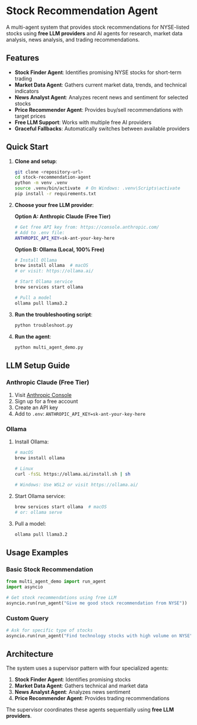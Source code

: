 # Stock Recommendation Agent

A multi-agent system that provides stock recommendations for NYSE-listed stocks using **free LLM providers** and AI agents for research, market data analysis, news analysis, and trading recommendations.

## Features

- **Stock Finder Agent**: Identifies promising NYSE stocks for short-term trading
- **Market Data Agent**: Gathers current market data, trends, and technical indicators
- **News Analyst Agent**: Analyzes recent news and sentiment for selected stocks
- **Price Recommender Agent**: Provides buy/sell recommendations with target prices
- **Free LLM Support**: Works with multiple free AI providers
- **Graceful Fallbacks**: Automatically switches between available providers

## Quick Start

1. **Clone and setup**:
   ```bash
   git clone <repository-url>
   cd stock-recommendation-agent
   python -m venv .venv
   source .venv/bin/activate  # On Windows: .venv\Scripts\activate
   pip install -r requirements.txt
   ```

2. **Choose your free LLM provider**:

   **Option A: Anthropic Claude (Free Tier)**
   ```bash
   # Get free API key from: https://console.anthropic.com/
   # Add to .env file:
   ANTHROPIC_API_KEY=sk-ant-your-key-here
   ```

   **Option B: Ollama (Local, 100% Free)**
   ```bash
   # Install Ollama
   brew install ollama  # macOS
   # or visit: https://ollama.ai/
   
   # Start Ollama service
   brew services start ollama
   
   # Pull a model
   ollama pull llama3.2
   ```

3. **Run the troubleshooting script**:
   ```bash
   python troubleshoot.py
   ```

4. **Run the agent**:
   ```bash
   python multi_agent_demo.py
   ```

## LLM Setup Guide

### Anthropic Claude (Free Tier)
1. Visit [Anthropic Console](https://console.anthropic.com/)
2. Sign up for a free account
3. Create an API key
4. Add to `.env`: `ANTHROPIC_API_KEY=sk-ant-your-key-here`

### Ollama
1. Install Ollama:
   ```bash
   # macOS
   brew install ollama
   
   # Linux
   curl -fsSL https://ollama.ai/install.sh | sh
   
   # Windows: Use WSL2 or visit https://ollama.ai/
   ```

2. Start Ollama service:
   ```bash
   brew services start ollama  # macOS
   # or: ollama serve
   ```

3. Pull a model:
   ```bash
   ollama pull llama3.2
   ```

## Usage Examples

### Basic Stock Recommendation
```python
from multi_agent_demo import run_agent
import asyncio

# Get stock recommendations using free LLM
asyncio.run(run_agent("Give me good stock recommendation from NYSE"))
```

### Custom Query
```python
# Ask for specific type of stocks
asyncio.run(run_agent("Find technology stocks with high volume on NYSE"))
```

## Architecture

The system uses a supervisor pattern with four specialized agents:

1. **Stock Finder Agent**: Identifies promising stocks
2. **Market Data Agent**: Gathers technical and market data
3. **News Analyst Agent**: Analyzes news sentiment
4. **Price Recommender Agent**: Provides trading recommendations

The supervisor coordinates these agents sequentially using **free LLM providers**.
